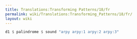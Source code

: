 ```yaml
---
title: Translations:Transforming Patterns/18/fr
permalink: wiki/Translations:Transforming_Patterns/18/fr/
layout: wiki
---
```


``` haskell
d1 $ palindrome $ sound "arpy arpy:1 arpy:2 arpy:3"
```
